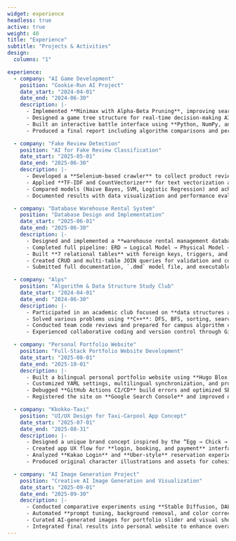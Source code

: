```yaml
---
widget: experience
headless: true
active: true
weight: 40
title: "Experience"
subtitle: "Projects & Activities"
design:
  columns: "1"

experience:
  - company: "AI Game Development"
    position: "Cookie-Run AI Project"
    date_start: "2024-04-01"
    date_end: "2024-06-30"
    description: |-
      - Implemented **Minimax with Alpha-Beta Pruning**, improving search efficiency by about **40%**
      - Designed a game tree structure for real-time decision-making AI in an Omok (Gomoku)-based game
      - Built an interactive battle interface using **Python, NumPy, and Pygame**
      - Produced a final report including algorithm comparisons and performance visualizations

  - company: "Fake Review Detection"
    position: "AI for Fake Review Classification"
    date_start: "2025-05-01"
    date_end: "2025-06-30"
    description: |-
      - Developed a **Selenium-based crawler** to collect product reviews from Coupang and Naver Smartstore
      - Applied **TF-IDF and CountVectorizer** for text vectorization and trained multiple classifiers
      - Compared models (Naive Bayes, SVM, Logistic Regression) and achieved **92% accuracy**
      - Documented results with data visualization and performance evaluation report

  - company: "Database Warehouse Rental System"
    position: "Database Design and Implementation"
    date_start: "2025-06-01"
    date_end: "2025-06-30"
    description: |-
      - Designed and implemented a **warehouse rental management database** using Oracle SQL (solo project)
      - Completed full pipeline: ERD → Logical Model → Physical Model → SQL Scripts
      - Built **7 relational tables** with foreign keys, triggers, and views for data integrity
      - Created CRUD and multi-table JOIN queries for validation and consistency
      - Submitted full documentation, `.dmd` model file, and executable SQL scripts

  - company: "Alps"
    position: "Algorithm & Data Structure Study Club"
    date_start: "2024-04-01"
    date_end: "2024-06-30"
    description: |-
      - Participated in an academic club focused on **data structures and algorithms**
      - Solved various problems using **C++**: DFS, BFS, sorting, searching, and dynamic programming
      - Conducted team code reviews and prepared for campus algorithm competitions
      - Experienced collaborative coding and version control through GitHub

  - company: "Personal Portfolio Website"
    position: "Full-Stack Portfolio Website Development"
    date_start: "2025-08-01"
    date_end: "2025-10-01"
    description: |-
      - Built a bilingual personal portfolio website using **Hugo Blox + GitHub Pages**
      - Customized YAML settings, multilingual synchronization, and project sliders
      - Debugged **GitHub Actions CI/CD** build errors and optimized SEO for search visibility
      - Registered the site on **Google Search Console** and improved design with responsive layout and visuals

  - company: "Kkokko-Taxi"
    position: "UI/UX Design for Taxi-Carpool App Concept"
    date_start: "2025-07-01"
    date_end: "2025-08-31"
    description: |-
      - Designed a unique brand concept inspired by the “Egg → Chick → Chicken → Delivery Box” evolution
      - Created app UX flow for **login, booking, and payment** interfaces
      - Analyzed **Kakao Login** and **Uber-style** reservation experiences for design benchmarking
      - Produced original character illustrations and assets for cohesive app branding

  - company: "AI Image Generation Project"
    position: "Creative AI Image Generation and Visualization"
    date_start: "2025-09-01"
    date_end: "2025-09-30"
    description: |-
      - Conducted comparative experiments using **Stable Diffusion, DALL·E, and GPT-5 image generation**
      - Automated **prompt tuning, background removal, and color correction** with Python scripts
      - Curated AI-generated images for portfolio slider and visual showcase
      - Integrated final results into personal website to enhance overall visual identity
---
```

